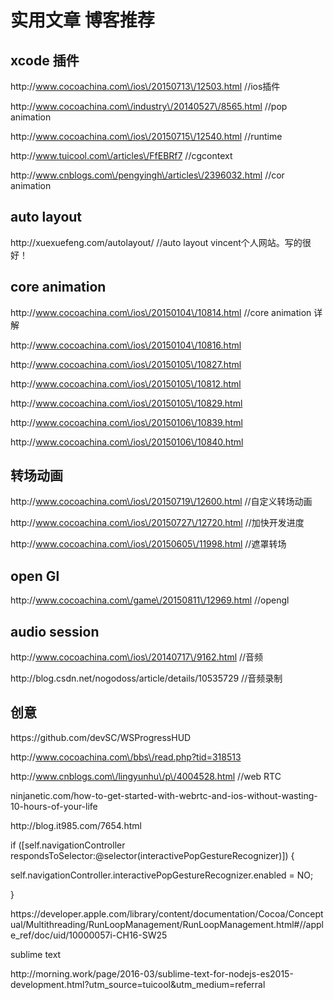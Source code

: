 # 实用文章 博客推荐

## xcode 插件

http:\/\/www.cocoachina.com\/ios\/20150713\/12503.html \/\/ios插件

http:\/\/www.cocoachina.com\/industry\/20140527\/8565.html \/\/pop animation

http:\/\/www.cocoachina.com\/ios\/20150715\/12540.html \/\/runtime

http:\/\/www.tuicool.com\/articles\/FfEBRf7 \/\/cgcontext

http:\/\/www.cnblogs.com\/pengyingh\/articles\/2396032.html \/\/cor animation

## auto layout

http:\/\/xuexuefeng.com\/autolayout\/ \/\/auto layout vincent个人网站。写的很好！

## core animation

http:\/\/www.cocoachina.com\/ios\/20150104\/10814.html \/\/core animation 详解

http:\/\/www.cocoachina.com\/ios\/20150104\/10816.html

http:\/\/www.cocoachina.com\/ios\/20150105\/10827.html

http:\/\/www.cocoachina.com\/ios\/20150105\/10812.html

http:\/\/www.cocoachina.com\/ios\/20150105\/10829.html

http:\/\/www.cocoachina.com\/ios\/20150106\/10839.html

http:\/\/www.cocoachina.com\/ios\/20150106\/10840.html

## 转场动画

http:\/\/www.cocoachina.com\/ios\/20150719\/12600.html \/\/自定义转场动画

http:\/\/www.cocoachina.com\/ios\/20150727\/12720.html \/\/加快开发进度

http:\/\/www.cocoachina.com\/ios\/20150605\/11998.html \/\/遮罩转场

## open Gl

http:\/\/www.cocoachina.com\/game\/20150811\/12969.html \/\/opengl

## audio session

http:\/\/www.cocoachina.com\/ios\/20140717\/9162.html \/\/音频

http:\/\/blog.csdn.net\/nogodoss\/article\/details\/10535729 \/\/音频录制

## 创意

https:\/\/github.com\/devSC\/WSProgressHUD

http:\/\/www.cocoachina.com\/bbs\/read.php?tid=318513

http:\/\/www.cnblogs.com\/lingyunhu\/p\/4004528.html \/\/web RTC

ninjanetic.com\/how-to-get-started-with-webrtc-and-ios-without-wasting-10-hours-of-your-life

http:\/\/blog.it985.com\/7654.html

if \(\[self.navigationController respondsToSelector:@selector\(interactivePopGestureRecognizer\)\]\) {

self.navigationController.interactivePopGestureRecognizer.enabled = NO;

}



https:\/\/developer.apple.com\/library\/content\/documentation\/Cocoa\/Conceptual\/Multithreading\/RunLoopManagement\/RunLoopManagement.html\#\/\/apple\_ref\/doc\/uid\/10000057i-CH16-SW25

sublime text

http:\/\/morning.work\/page\/2016-03\/sublime-text-for-nodejs-es2015-development.html?utm\_source=tuicool&utm\_medium=referral

